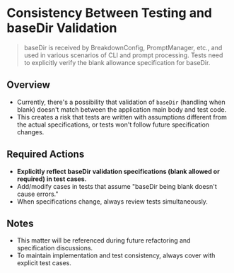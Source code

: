 # Consistency Between Testing and baseDir Validation

> baseDir is received by BreakdownConfig, PromptManager, etc., and used in various scenarios of CLI and prompt processing. Tests need to explicitly verify the blank allowance specification for baseDir.

## Overview
- Currently, there's a possibility that validation of `baseDir` (handling when blank) doesn't match between the application main body and test code.
- This creates a risk that tests are written with assumptions different from the actual specifications, or tests won't follow future specification changes.

## Required Actions
- **Explicitly reflect baseDir validation specifications (blank allowed or required) in test cases.**
- Add/modify cases in tests that assume "baseDir being blank doesn't cause errors."
- When specifications change, always review tests simultaneously.

## Notes
- This matter will be referenced during future refactoring and specification discussions.
- To maintain implementation and test consistency, always cover with explicit test cases.